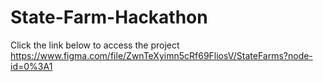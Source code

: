 # State-Farm-Hackathon
Click the link below to access the project
https://www.figma.com/file/ZwnTeXyimn5cRf69FliosV/StateFarms?node-id=0%3A1
